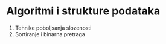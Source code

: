 # Algoritmi i strukture podataka

1. Tehnike poboljsanja slozenosti
2. Sortiranje i binarna pretraga